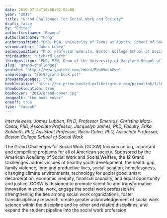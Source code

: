 ```yaml
---
date: 2019-07-24T10:50:52-04:00
year: "2019"
title: "Grand Challenges for Social Work and Society"
draft: false
by: "Edited"
authorfirstname: "Rowena"
authorlastname: "Fong"
authorposition: "EdD, MSW, University of Texas at Austin, School of Social Work"
secondauthor: "James Luben"
secondposition: "PhD, Professor Emeritu, Boston College School of Social Work"
thirdauthor: "Richard Barth"
thirdposition: "PhD, MSW, Dean of the University of Maryland School of Social Work"
slug: "grand-challenges"
youtube: "https://www.youtube.com/embed/Ebw6Vm-AGvw"
samplepages: "2019/grand-book.pdf"
showsamplepages: true
booklocation: "https://bc-primo.hosted.exlibrisgroup.com/permalink/f/l6ucgu/ALMA-BC21480485450001021"
showbooklocation: true
bookcover: "2019/grand-cover.jpg"
imagealt: "the book cover"
oneoff: true
type: "facpub"
---
```


<em>Interviewees: James Lubben, Ph D, Professor Emeritus, Christina Matz-Costa, PhD, Associate Professor, Jacquelyn James, PhD, Faculty, Erika Sabbath, PhD, Assistant Professor, Rocío Calvo, PhD, Associate Professor,  Boston College School of Social Work</em>

The Grand Challenges for Social Work (GCSW) focuses on big, important and compelling problems for all of American society. Sponsored by the American Academy of Social Work and Social Welfare, the 12 Grand Challenges address issues of healthy youth development, the health gap, family violence, long and productive lives, social isolation, homelessness, changing climate environments, technology for social good, smart decarceration, economic inequity, financial capacity, and equal opportunity and justice. GCSW is designed to promote scientific and transformative innovation in social work, engage the social work profession in strengthening the ties among social work organizations, foster transdisciplinary research, create greater acknowledgement of social work science within the discipline and by other and related disciplines, and expand the student pipeline into the social work profession.
